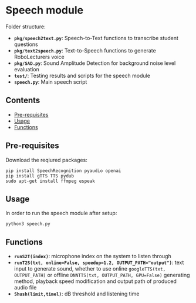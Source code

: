 # Speech module

Folder structure:

- **```pkg/speech2text.py```**: Speech-to-Text functions to transcribe student questions
- **```pkg/text2speech.py```**: Text-to-Speech functions to generate RoboLecturers voice
- **```pkg/SAD.py```**: Sound Amplitude Detection for background noise level evaluation
- **```test/```**: Testing results and scripts for the speech module
- **```speech.py```**: Main speech script

## Contents

- [Pre-requisites](#pre-requisites)
- [Usage](#usage)
- [Functions](#functions)

## Pre-requisites

Download the reqiured packages:

```
pip install SpeechRecognition pyaudio openai
pip install gTTS TTS pydub
sudo apt-get install ffmpeg espeak
```

## Usage

In order to run the speech module after setup:

```
python3 speech.py
```

## Functions

- **```runS2T(index)```**: microphone index on the system to listen through
- **```runT2S(txt, online=False, speedup=1.2, OUTPUT_PATH="output")```**: text input to generate sound, whether to use online ```googleTTS(txt, OUTPUT_PATH)``` or offline ```DNNTTS(txt, OUTPUT_PATH, GPU=False)``` generating method, playback speed modification and output path of produced audio file
- **```Shush(limit,timel)```**: dB threshold and listening time
